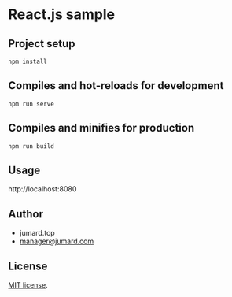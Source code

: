 # React.js sample

## Project setup
```
npm install
```

## Compiles and hot-reloads for development
```
npm run serve
```

## Compiles and minifies for production
```
npm run build
```

## Usage
 
http://localhost:8080

## Author

* jumard.top
* manager@jumard.com
 
## License
[MIT license](https://en.wikipedia.org/wiki/MIT_License).